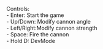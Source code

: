 Controls:<br>
	- Enter: Start the game<br>
	- Up/Down: Modify cannon angle<br>
	- Left/Right:Modify cannon strength<br>
	- Space: Fire the cannon<br>
	- Hold D: DevMode
